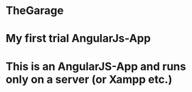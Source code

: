 # TheGarage
# My first trial AngularJs-App
# This is an AngularJS-App and runs only on a server (or Xampp etc.)
